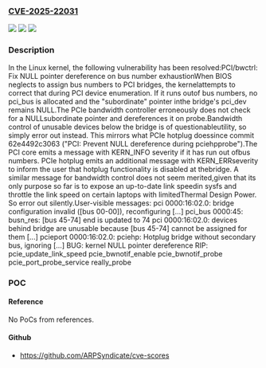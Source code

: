 ### [CVE-2025-22031](https://cve.mitre.org/cgi-bin/cvename.cgi?name=CVE-2025-22031)
![](https://img.shields.io/static/v1?label=Product&message=Linux&color=blue)
![](https://img.shields.io/static/v1?label=Version&message=665745f274870c921020f610e2c99a3b1613519b%3C%20d93d309013e89631630a12b1770d27e4be78362a%20&color=brighgreen)
![](https://img.shields.io/static/v1?label=Vulnerability&message=n%2Fa&color=brighgreen)

### Description

In the Linux kernel, the following vulnerability has been resolved:PCI/bwctrl: Fix NULL pointer dereference on bus number exhaustionWhen BIOS neglects to assign bus numbers to PCI bridges, the kernelattempts to correct that during PCI device enumeration.  If it runs outof bus numbers, no pci_bus is allocated and the "subordinate" pointer inthe bridge's pci_dev remains NULL.The PCIe bandwidth controller erroneously does not check for a NULLsubordinate pointer and dereferences it on probe.Bandwidth control of unusable devices below the bridge is of questionableutility, so simply error out instead.  This mirrors what PCIe hotplug doessince commit 62e4492c3063 ("PCI: Prevent NULL dereference during pciehpprobe").The PCI core emits a message with KERN_INFO severity if it has run out ofbus numbers.  PCIe hotplug emits an additional message with KERN_ERRseverity to inform the user that hotplug functionality is disabled at thebridge.  A similar message for bandwidth control does not seem merited,given that its only purpose so far is to expose an up-to-date link speedin sysfs and throttle the link speed on certain laptops with limitedThermal Design Power.  So error out silently.User-visible messages:  pci 0000:16:02.0: bridge configuration invalid ([bus 00-00]), reconfiguring  [...]  pci_bus 0000:45: busn_res: [bus 45-74] end is updated to 74  pci 0000:16:02.0: devices behind bridge are unusable because [bus 45-74] cannot be assigned for them  [...]  pcieport 0000:16:02.0: pciehp: Hotplug bridge without secondary bus, ignoring  [...]  BUG: kernel NULL pointer dereference  RIP: pcie_update_link_speed  pcie_bwnotif_enable  pcie_bwnotif_probe  pcie_port_probe_service  really_probe

### POC

#### Reference
No PoCs from references.

#### Github
- https://github.com/ARPSyndicate/cve-scores

